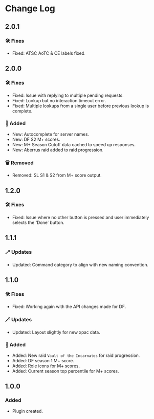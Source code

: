 # Change Log

## 2.0.1
### 🛠️ Fixes
- Fixed: ATSC AoTC & CE labels fixed.


## 2.0.0
### 🛠️ Fixes
- Fixed: Issue with replying to multiple pending requests.
- Fixed: Lookup but no interaction timeout error.
- Fixed: Multiple lookups from a single user before previous lookup is complete.

### 🌟 Added
- New: Autocomplete for server names.
- New: DF S2 M+ scores.
- New: M+ Season Cutoff data cached to speed up responses.
- New: Aberrus raid added to raid progression.

### 🗑️ Removed
- Removed: SL S1 & S2 from M+ score output.

## 1.2.0

### 🛠️ Fixes
- Fixed: Issue where no other button is pressed and user immediately selects the 'Done' button.


## 1.1.1

### 🪄 Updates

- Updated: Command category to align with new naming convention.


## 1.1.0

### 🛠️ Fixes

- Fixed: Working again with the API changes made for DF.

### 🪄 Updates

- Updated: Layout slightly for new xpac data.

### 🌟 Added

- Added: New raid `Vault of the Incarnates` for raid progression.
- Added: DF season 1 M+ score.
- Added: Role icons for M+ scores.
- Added: Current season top percentile for M+ scores.


## 1.0.0

### Added

- Plugin created.
